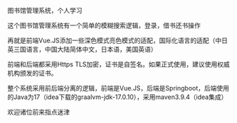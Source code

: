 图书馆管理系统，个人学习

这个图书馆管理系统有一个简单的模糊搜索逻辑，登录，借书还书操作

再就是前端Vue.JS添加一些深色模式亮色模式的适配，国际化语言的适配（中日英三国语言，中国大陆简体中文，日本语，美国英语）

前端和后端都采用Https TLS加密，证书是自签名。如果正式使用，建议使用权威机构颁发的证书。

整个系统采用前后端分离的逻辑，前端是Vue.JS，后端是Springboot，后端使用的Java为17（idea下载的graalvm-jdk-17.0.10），采用maven3.9.4（idea集成）

欢迎诸位前来指点迷津
